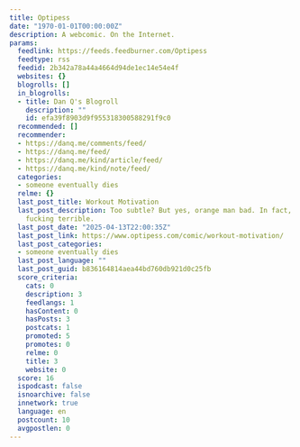 ```yaml
---
title: Optipess
date: "1970-01-01T00:00:00Z"
description: A webcomic. On the Internet.
params:
  feedlink: https://feeds.feedburner.com/Optipess
  feedtype: rss
  feedid: 2b342a78a44a4664d94de1ec14e54e4f
  websites: {}
  blogrolls: []
  in_blogrolls:
  - title: Dan Q's Blogroll
    description: ""
    id: efa39f8903d9f955318300588291f9c0
  recommended: []
  recommender:
  - https://danq.me/comments/feed/
  - https://danq.me/feed/
  - https://danq.me/kind/article/feed/
  - https://danq.me/kind/note/feed/
  categories:
  - someone eventually dies
  relme: {}
  last_post_title: Workout Motivation
  last_post_description: Too subtle? But yes, orange man bad. In fact, orange man
    fucking terrible.
  last_post_date: "2025-04-13T22:00:35Z"
  last_post_link: https://www.optipess.com/comic/workout-motivation/
  last_post_categories:
  - someone eventually dies
  last_post_language: ""
  last_post_guid: b836164814aea44bd760db921d0c25fb
  score_criteria:
    cats: 0
    description: 3
    feedlangs: 1
    hasContent: 0
    hasPosts: 3
    postcats: 1
    promoted: 5
    promotes: 0
    relme: 0
    title: 3
    website: 0
  score: 16
  ispodcast: false
  isnoarchive: false
  innetwork: true
  language: en
  postcount: 10
  avgpostlen: 0
---
```

